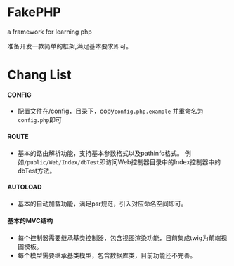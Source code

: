 # FakePHP
a framework for learning php

准备开发一款简单的框架,满足基本要求即可。

# Chang List

#### CONFIG
 - 配置文件在/config，目录下，copy`config.php.example` 并重命名为`config.php`即可

#### ROUTE
 - 基本的路由解析功能，支持基本参数格式以及pathinfo格式。
 例如`/public/Web/Index/dbTest`即访问Web控制器目录中的Index控制器中的dbTest方法。

#### AUTOLOAD 
 - 基本的自动加载功能，满足psr规范，引入对应命名空间即可。
 
#### 基本的MVC结构
 - 每个控制器需要继承基类控制器，包含视图渲染功能，目前集成twig为前端视图模板。
 - 每个模型需要继承基类模型，包含数据库类，目前功能还不完善。
 

  
